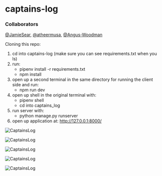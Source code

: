 # captains-log

### Collaborators
[@JamieSear](https://github.com/JamieSear), [@atheermusa](https://github.com/atheermusa), [@Angus-Woodman](https://github.com/Angus-Woodman)

Cloning this repo:

1. cd into captains-log (make sure you can see requirements.txt when you ls)
2. run:
   - pipenv install -r requirements.txt
   - npm install
3. open up a second terminal in the same directory for running the client side and run:
   - npm run dev
4. open up shell in the original terminal with: 
   - pipenv shell 
   - cd into captains_log
5. run server with:
   - python manage.py runserver
6. open up application at: http://127.0.0.1:8000/


![CaptainsLog](https://res.cloudinary.com/dljcc3hfa/image/upload/v1606142861/CaptainsLog-Dashboard_ojoh9b.png)

![CaptainsLog](https://res.cloudinary.com/dljcc3hfa/image/upload/v1606142861/CaptainsLog-register_ujge3p.png)

![CaptainsLog](https://res.cloudinary.com/dljcc3hfa/image/upload/v1606142859/CaptainsLog-teamSheet_p17h0j.png)

![CaptainsLog](https://res.cloudinary.com/dljcc3hfa/image/upload/v1606142859/CaptainsLog-addPlayer_whovyp.png)

![CaptainsLog](https://res.cloudinary.com/dljcc3hfa/image/upload/v1606142859/CaptainsLog-matchReport_urcpji.png)

